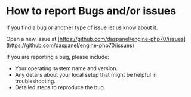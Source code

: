 
# How to report Bugs and/or issues

If you find a bug or another type of issue let us know about it.

Open a new issue at 
[https://github.com/daspanel/engine-php70/issues](https://github.com/daspanel/engine-php70/issues)

If you are reporting a bug, please include:

* Your operating system name and version.
* Any details about your local setup that might be helpful in troubleshooting.
* Detailed steps to reproduce the bug.

